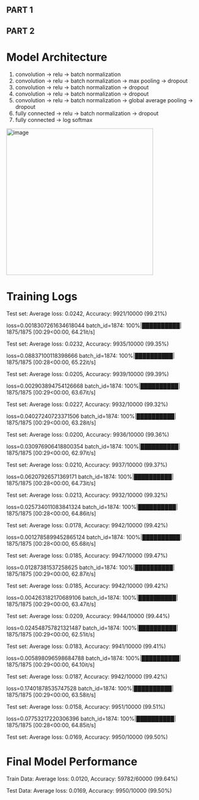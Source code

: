 ## PART 1

## PART 2

# Model Architecture
1. convolution -> relu -> batch normalization
2. convolution -> relu -> batch normalization -> max pooling -> dropout
3. convolution -> relu -> batch normalization -> dropout
4. convolution -> relu -> batch normalization -> dropout
5. convolution -> relu -> batch normalization -> global average pooling -> dropout
6. fully connected -> relu -> batch normalization -> dropout
7. fully connected -> log softmax

<img width="383" alt="image" src="https://user-images.githubusercontent.com/21367838/212446357-5eb200fe-4af3-43fc-981c-001e6876f215.png">


# Training Logs

Test set: Average loss: 0.0242, Accuracy: 9921/10000 (99.21%)

loss=0.0018307261634618044 batch_id=1874: 100%|██████████| 1875/1875 [00:29<00:00, 64.21it/s]

Test set: Average loss: 0.0232, Accuracy: 9935/10000 (99.35%)

loss=0.08837100118398666 batch_id=1874: 100%|██████████| 1875/1875 [00:28<00:00, 65.22it/s]

Test set: Average loss: 0.0205, Accuracy: 9939/10000 (99.39%)

loss=0.002903894754126668 batch_id=1874: 100%|██████████| 1875/1875 [00:29<00:00, 63.67it/s]

Test set: Average loss: 0.0227, Accuracy: 9932/10000 (99.32%)

loss=0.04027240723371506 batch_id=1874: 100%|██████████| 1875/1875 [00:29<00:00, 63.28it/s]

Test set: Average loss: 0.0200, Accuracy: 9936/10000 (99.36%)

loss=0.030976906418800354 batch_id=1874: 100%|██████████| 1875/1875 [00:29<00:00, 62.97it/s]

Test set: Average loss: 0.0210, Accuracy: 9937/10000 (99.37%)

loss=0.06207926571369171 batch_id=1874: 100%|██████████| 1875/1875 [00:28<00:00, 64.73it/s]

Test set: Average loss: 0.0213, Accuracy: 9932/10000 (99.32%)

loss=0.025734011083841324 batch_id=1874: 100%|██████████| 1875/1875 [00:28<00:00, 64.86it/s]

Test set: Average loss: 0.0178, Accuracy: 9942/10000 (99.42%)

loss=0.0012785899452865124 batch_id=1874: 100%|██████████| 1875/1875 [00:28<00:00, 65.68it/s]

Test set: Average loss: 0.0185, Accuracy: 9947/10000 (99.47%)

loss=0.01287381537258625 batch_id=1874: 100%|██████████| 1875/1875 [00:29<00:00, 62.87it/s]

Test set: Average loss: 0.0185, Accuracy: 9942/10000 (99.42%)

loss=0.004263182170689106 batch_id=1874: 100%|██████████| 1875/1875 [00:29<00:00, 63.47it/s]

Test set: Average loss: 0.0209, Accuracy: 9944/10000 (99.44%)

loss=0.024548757821321487 batch_id=1874: 100%|██████████| 1875/1875 [00:29<00:00, 62.51it/s]

Test set: Average loss: 0.0183, Accuracy: 9941/10000 (99.41%)

loss=0.005898096598684788 batch_id=1874: 100%|██████████| 1875/1875 [00:29<00:00, 64.10it/s]

Test set: Average loss: 0.0187, Accuracy: 9942/10000 (99.42%)

loss=0.17401878535747528 batch_id=1874: 100%|██████████| 1875/1875 [00:29<00:00, 63.58it/s]

Test set: Average loss: 0.0158, Accuracy: 9951/10000 (99.51%)

loss=0.07753217220306396 batch_id=1874: 100%|██████████| 1875/1875 [00:28<00:00, 64.85it/s]

Test set: Average loss: 0.0169, Accuracy: 9950/10000 (99.50%)


# Final Model Performance

Train Data: Average loss: 0.0120, Accuracy: 59782/60000 (99.64%)

Test Data: Average loss: 0.0169, Accuracy: 9950/10000 (99.50%)

